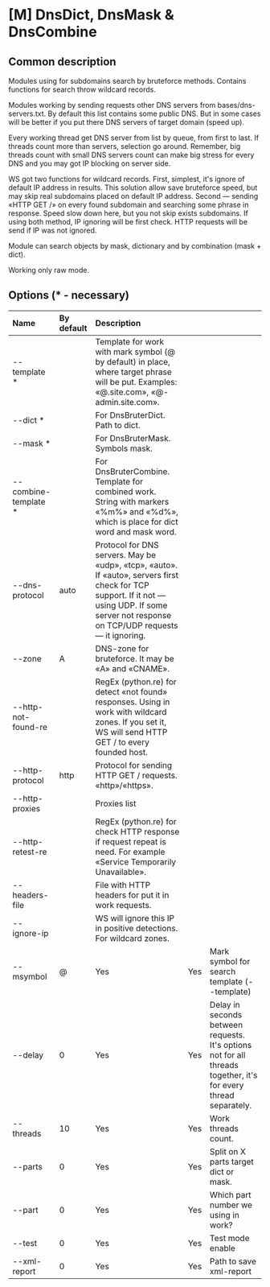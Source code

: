# \[M\] DnsDict, DnsMask & DnsCombine

## Common description

Modules using for subdomains search by bruteforce methods. Contains functions for search throw wildcard records.

Modules working by sending requests other DNS servers from bases/dns-servers.txt. By default this list contains some public DNS. But in some cases will be better if you put there DNS servers of target domain \(speed up\).

Every working thread get DNS server from list by queue, from first to last. If threads count more than servers, selection go around. Remember, big threads count with small DNS servers count can make big stress for every DNS and you may got IP blocking on server side.

WS got two functions for wildcard records. First, simplest, it's ignore of default IP address in results. This solution allow save bruteforce speed, but may skip real subdomains placed on default IP address. Second — sending «HTTP GET /» on every found subdomain and searching some phrase in response. Speed slow down here, but you not skip exists subdomains. If using both method, IP ignoring will be first check. HTTP requests will be send if IP was not ignored.

Module can search objects by mask, dictionary and by combination \(mask + dict\).

Working only raw mode.

## Options \(\* - necessary\)

| Name | By default | Description |  |  |
| :--- | :--- | :--- | :--- | :--- |
| --template \* |  | Template for work with mark symbol \(@ by default\) in place, where target phrase will be put. Examples:  «@.site.com», «@-admin.site.com». |  |  |
| --dict \* |  | For DnsBruterDict. Path to dict. |  |  |
| --mask \* |  | For DnsBruterMask. Symbols mask. |  |  |
| --combine-template \* |  | For DnsBruterCombine. Template for combined work. String with markers «%m%» and «%d%», which is place for dict word and mask word. |  |  |
| --dns-protocol | auto | Protocol for DNS servers. May be «udp», «tcp», «auto». If «auto», servers first check for TCP support. If it not — using UDP. If some server not response on TCP/UDP requests — it ignoring. |  |  |
| --zone | A | DNS-zone for bruteforce. It may be «А» and «CNAME». |  |  |
| --http-not-found-re |  | RegEx \(python.re\) for detect «not found» responses. Using in work with wildcard zones. If you set it, WS will send HTTP GET / to every founded host. |  |  |
| --http-protocol | http | Protocol for sending HTTP GET / requests. «http»/«https». |  |  |
| --http-proxies |  | Proxies list |  |  |
| --http-retest-re |  | RegEx \(python.re\) for check HTTP response if request repeat is need. For example «Service Temporarily Unavailable». |  |  |
| --headers-file |  | File with HTTP headers for put it in work requests. |  |  |
| --ignore-ip |  | WS will ignore this IP in positive detections. For wildcard zones. |  |  |
| --msymbol | @ | Yes | Yes | Mark symbol for search template \(--template\) |
| --delay | 0 | Yes | Yes | Delay in seconds  between requests. It's options not for all threads together, it's for every thread separately. |
| --threads | 10 | Yes | Yes | Work threads count. |
| --parts | 0 | Yes | Yes | Split on X parts target dict or mask. |
| --part | 0 | Yes | Yes | Which part number we using in work? |
| --test | 0 | Yes | Yes | Test mode enable |
| --xml-report | 0 | Yes | Yes | Path to save xml-report |

